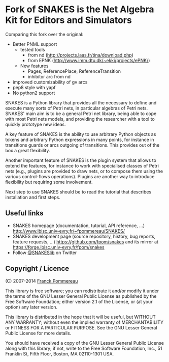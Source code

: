 Fork of SNAKES is the Net Algebra Kit for Editors and Simulators
================================================================


Comparing this fork over the original:

* Better PNML support
  * tested tools
    * from nd (http://projects.laas.fr/tina/download.php)
    * from EPNK (http://www.imm.dtu.dk/~ekki/projects/ePNK/)
  * New features
    * Pages, ReferencePlace, ReferenceTransition
    * inhibitor arc from nd
* improved customizability of gv arcs
* pep8 style with yapf
* No python2 support


SNAKES is a Python library that provides all the necessary to define
and execute many sorts of Petri nets, in particular algebras of Petri
nets. SNAKES' main aim is to be a general Petri net library, being
able to cope with most Petri nets models, and providing the researcher
with a tool to quickly prototype new ideas.

A key feature of SNAKES is the ability to use arbitrary Python objects
as tokens and arbitrary Python expressions in many points, for
instance in transitions guards or arcs outgoing of transitions. This
provides out of the box a great flexibility.

Another important feature of SNAKES is the plugin system that allows
to extend the features, for instance to work with specialised classes
of Petri nets (e.g., plugins are provided to draw nets, or to compose
them using the various control-flows operations). Plugins are another
way to introduce flexibility but requiring some involvement.

Next step to use SNAKES should be to read the tutorial that describes
installation and first steps.

Useful links
------------

* SNAKES homepage (documentation, tutorial, API reference, ...)
  http://www.ibisc.univ-evry.fr/~fpommereau/SNAKES/
* SNAKES development page (source repository, history, bug reports,
  feature requests, ...)
  https://github.com/fpom/snakes
  and its mirror at
  https://forge.ibisc.univ-evry.fr/fpom/snakes
* Follow [@SNAKESlib](https://twitter.com/SNAKESlib) on Twitter

Copyright / Licence
-------------------

(C) 2007-2014 [Franck Pommereau](mailto:franck.pommereau@ibisc.univ-evry.fr)

This library is free software; you can redistribute it and/or modify
it under the terms of the GNU Lesser General Public License as
published by the Free Software Foundation; either version 2.1 of the
License, or (at your option) any later version.

This library is distributed in the hope that it will be useful, but
WITHOUT ANY WARRANTY; without even the implied warranty of
MERCHANTABILITY or FITNESS FOR A PARTICULAR PURPOSE. See the GNU
Lesser General Public License for more details.

You should have received a copy of the GNU Lesser General Public
License along with this library; if not, write to the Free Software
Foundation, Inc., 51 Franklin St, Fifth Floor, Boston, MA 02110-1301
USA.
